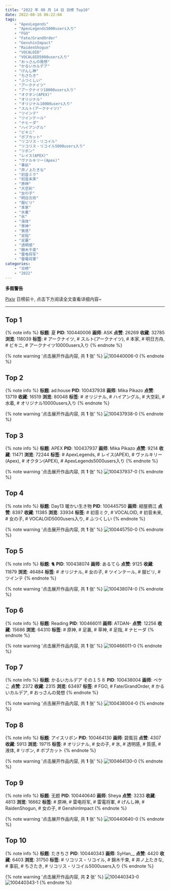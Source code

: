 ```yaml
---
title: "2022 年 08 月 14 日 日榜 Top10"
date: 2022-08-16 06:22:04
tags:
    - "ApexLegends"
    - "ApexLegends5000users入り"
    - "FGO"
    - "Fate/GrandOrder"
    - "GenshinImpact"
    - "RaidenShogun"
    - "VOCALOID"
    - "VOCALOID5000users入り"
    - "おっさんの発想"
    - "かるいカルデア"
    - "げんし神"
    - "ちさたき"
    - "ふつくしい"
    - "アークナイツ"
    - "アークナイツ10000users入り"
    - "オクタン(APEX)"
    - "オリジナル"
    - "オリジナル10000users入り"
    - "スルト(アークナイツ)"
    - "ツインテ"
    - "ツインテール"
    - "ナヒーダ"
    - "ハイアングル"
    - "ビキニ"
    - "ボブカット"
    - "リコリス・リコイル"
    - "リコリス・リコイル5000users入り"
    - "リボン"
    - "レイス(APEX)"
    - "ヴァルキリー(Apex)"
    - "事前"
    - "井ノ上たきな"
    - "初音ミク"
    - "初音未来"
    - "原神"
    - "大空彩"
    - "女の子"
    - "明日方舟"
    - "服ビリ"
    - "本家"
    - "水着"
    - "氷"
    - "液体"
    - "草神"
    - "質感"
    - "足指"
    - "足裏"
    - "透明感"
    - "錦木千束"
    - "雷电将军"
    - "雷電将軍"
categories:
    - "日榜"
    - "2022"
---
```


<i class="fa fa-triangle-exclamation"></i>**多图警告**<i class="fa fa-triangle-exclamation"></i>

[Pixiv](https://www.pixiv.net/) 日榜前十, 点击下方阅读全文查看详细内容~

<!-- more -->

---

## Top 1

{% note info %}
**标题**: 夏
**PID**: 100440006 **画师**: ASK
**点赞**: 26269 **收藏**: 32785 **浏览**: 118039
**标签**: # アークナイツ, # スルト(アークナイツ), # 本家, # 明日方舟, # ビキニ, # アークナイツ10000users入り
{% endnote %}

{% note warning '点击展开作品内容, 共 **1** 张' %}
![100440006-0](https://i.pixiv.re/img-original/img/2022/08/13/01/14/10/100440006_p0.png)
{% endnote %}

## Top 2

{% note info %}
**标题**: ad:house
**PID**: 100437938 **画师**: Mika Pikazo
**点赞**: 13719 **收藏**: 16519 **浏览**: 80048
**标签**: # オリジナル, # ハイアングル, # 大空彩, # 水着, # オリジナル10000users入り
{% endnote %}

{% note warning '点击展开作品内容, 共 **1** 张' %}
![100437938-0](https://i.pixiv.re/img-original/img/2022/08/13/00/00/05/100437938_p0.png)
{% endnote %}

## Top 3

{% note info %}
**标题**: APEX
**PID**: 100437937 **画师**: Mika Pikazo
**点赞**: 9214 **收藏**: 11471 **浏览**: 72244
**标签**: # ApexLegends, # レイス(APEX), # ヴァルキリー(Apex), # オクタン(APEX), # ApexLegends5000users入り
{% endnote %}

{% note warning '点击展开作品内容, 共 **1** 张' %}
![100437937-0](https://i.pixiv.re/img-original/img/2022/08/13/00/00/05/100437937_p0.png)
{% endnote %}

## Top 4

{% note info %}
**标题**: Day13 暖かい生き物
**PID**: 100445750 **画师**: 紺屋鴉江
**点赞**: 8397 **收藏**: 11385 **浏览**: 33934
**标签**: # 初音ミク, # VOCALOID, # 初音未来, # 女の子, # VOCALOID5000users入り, # ふつくしい
{% endnote %}

{% note warning '点击展开作品内容, 共 **1** 张' %}
![100445750-0](https://i.pixiv.re/img-original/img/2022/08/13/09/51/32/100445750_p0.jpg)
{% endnote %}

## Top 5

{% note info %}
**标题**: 🐈
**PID**: 100438074 **画师**: あるてら
**点赞**: 9125 **收藏**: 11879 **浏览**: 46484
**标签**: # オリジナル, # 女の子, # ツインテール, # 服ビリ, # ツインテ
{% endnote %}

{% note warning '点击展开作品内容, 共 **1** 张' %}
![100438074-0](https://i.pixiv.re/img-original/img/2022/08/13/00/00/32/100438074_p0.png)
{% endnote %}

## Top 6

{% note info %}
**标题**: Reading
**PID**: 100466011 **画师**: ATDAN-
**点赞**: 12256 **收藏**: 15686 **浏览**: 64310
**标签**: # 原神, # 足裏, # 草神, # 足指, # ナヒーダ
{% endnote %}

{% note warning '点击展开作品内容, 共 **1** 张' %}
![100466011-0](https://i.pixiv.re/img-original/img/2022/08/14/03/04/18/100466011_p0.jpg)
{% endnote %}

## Top 7

{% note info %}
**标题**: かるいカルデア その１５８
**PID**: 100438004 **画师**: ペケこ
**点赞**: 2372 **收藏**: 2315 **浏览**: 63497
**标签**: # FGO, # Fate/GrandOrder, # かるいカルデア, # おっさんの発想
{% endnote %}

{% note warning '点击展开作品内容, 共 **1** 张' %}
![100438004-0](https://i.pixiv.re/img-original/img/2022/08/13/00/00/14/100438004_p0.png)
{% endnote %}

## Top 8

{% note info %}
**标题**: アイスリボン
**PID**: 100464130 **画师**: 碧風羽
**点赞**: 4307 **收藏**: 5913 **浏览**: 19715
**标签**: # オリジナル, # 女の子, # 氷, # 透明感, # 質感, # 液体, # リボン, # ボブカット
{% endnote %}

{% note warning '点击展开作品内容, 共 **1** 张' %}
![100464130-0](https://i.pixiv.re/img-original/img/2022/08/14/00/08/12/100464130_p0.jpg)
{% endnote %}

## Top 9

{% note info %}
**标题**: 无题
**PID**: 100440640 **画师**: Sheya
**点赞**: 3233 **收藏**: 4813 **浏览**: 16662
**标签**: # 原神, # 雷电将军, # 雷電将軍, # げんし神, # RaidenShogun, # 女の子, # GenshinImpact
{% endnote %}

{% note warning '点击展开作品内容, 共 **1** 张' %}
![100440640-0](https://i.pixiv.re/img-original/img/2022/08/13/01/28/12/100440640_p0.jpg)
{% endnote %}

## Top 10

{% note info %}
**标题**: たきちさ
**PID**: 100440343 **画师**: SyHan__
**点赞**: 4420 **收藏**: 6403 **浏览**: 31750
**标签**: # リコリス・リコイル, # 錦木千束, # 井ノ上たきな, # 事前, # ちさたき, # リコリス・リコイル5000users入り
{% endnote %}

{% note warning '点击展开作品内容, 共 **2** 张' %}
![100440343-0](https://i.pixiv.re/img-original/img/2022/08/13/01/12/02/100440343_p0.png)
![100440343-1](https://i.pixiv.re/img-original/img/2022/08/13/01/12/02/100440343_p1.png)
{% endnote %}
